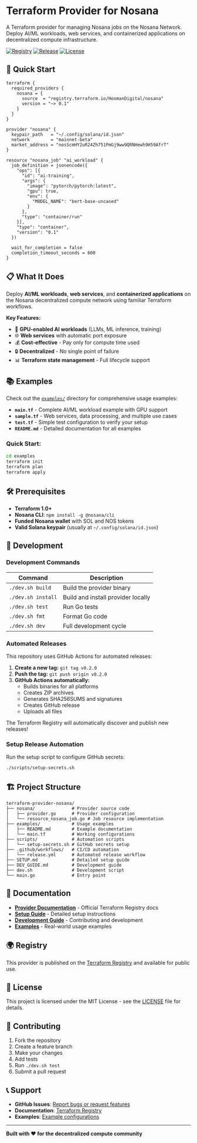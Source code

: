 # Terraform Provider for Nosana

A Terraform provider for managing Nosana jobs on the Nosana Network. Deploy AI/ML workloads, web services, and containerized applications on decentralized compute infrastructure.

[![Registry](https://img.shields.io/badge/registry-terraform.io-blue)](https://registry.terraform.io/providers/HoomanDigital/nosana)
[![Release](https://img.shields.io/github/v/release/HoomanDigital/terraform-provider-nosana)](https://github.com/HoomanDigital/terraform-provider-nosana/releases)
[![License](https://img.shields.io/github/license/HoomanDigital/terraform-provider-nosana)](LICENSE)

## 🚀 Quick Start

```hcl
terraform {
  required_providers {
    nosana = {
      source  = "registry.terraform.io/HoomanDigital/nosana"
      version = "~> 0.1"
    }
  }
}

provider "nosana" {
  keypair_path   = "~/.config/solana/id.json"
  network        = "mainnet-beta"
  market_address = "nosScmHY2uR24Zh751PmGj9ww9QRNHewh9H59AfrT"
}

resource "nosana_job" "ai_workload" {
  job_definition = jsonencode({
    "ops": [{
      "id": "ai-training",
      "args": {
        "image": "pytorch/pytorch:latest",
        "gpu": true,
        "env": {
          "MODEL_NAME": "bert-base-uncased"
        }
      },
      "type": "container/run"
    }],
    "type": "container",
    "version": "0.1"
  })
  
  wait_for_completion = false
  completion_timeout_seconds = 600
}
```

## 📋 What It Does

Deploy **AI/ML workloads**, **web services**, and **containerized applications** on the Nosana decentralized compute network using familiar Terraform workflows.

**Key Features:**
- 🤖 **GPU-enabled AI workloads** (LLMs, ML inference, training)
- 🌐 **Web services** with automatic port exposure  
- 💰 **Cost-effective** - Pay only for compute time used
- 🔒 **Decentralized** - No single point of failure
- 📊 **Terraform state management** - Full lifecycle support

## 📚 Examples

Check out the [`examples/`](./examples/) directory for comprehensive usage examples:

- **`main.tf`** - Complete AI/ML workload example with GPU support
- **`sample.tf`** - Web services, data processing, and multiple use cases
- **`test.tf`** - Simple test configuration to verify your setup
- **`README.md`** - Detailed documentation for all examples

### Quick Start:
```bash
cd examples
terraform init
terraform plan
terraform apply
```

## 🛠️ Prerequisites

- **Terraform 1.0+**
- **Nosana CLI**: `npm install -g @nosana/cli`
- **Funded Nosana wallet** with SOL and NOS tokens
- **Valid Solana keypair** (usually at `~/.config/solana/id.json`)

## 🔧 Development

### Development Commands

| Command | Description |
|---------|-------------|
| `./dev.sh build` | Build the provider binary |
| `./dev.sh install` | Build and install provider locally |
| `./dev.sh test` | Run Go tests |
| `./dev.sh fmt` | Format Go code |
| `./dev.sh dev` | Full development cycle |

### Automated Releases

This repository uses GitHub Actions for automated releases:

1. **Create a new tag:** `git tag v0.2.0`
2. **Push the tag:** `git push origin v0.2.0`
3. **GitHub Actions automatically:**
   - Builds binaries for all platforms
   - Creates ZIP archives
   - Generates SHA256SUMS and signatures
   - Creates GitHub release
   - Uploads all files

The Terraform Registry will automatically discover and publish new releases!

### Setup Release Automation

Run the setup script to configure GitHub secrets:
```bash
./scripts/setup-secrets.sh
```

## 🏗️ Project Structure

```
terraform-provider-nosana/
├── nosana/              # Provider source code
│   ├── provider.go      # Provider configuration
│   └── resource_nosana_job.go # Job resource implementation  
├── examples/            # Usage examples
│   ├── README.md        # Example documentation
│   └── main.tf          # Working configurations
├── scripts/             # Automation scripts
│   └── setup-secrets.sh # GitHub secrets setup
├── .github/workflows/   # CI/CD automation
│   └── release.yml      # Automated release workflow
├── SETUP.md             # Detailed setup guide
├── DEV_GUIDE.md         # Development guide
├── dev.sh               # Development script
└── main.go              # Entry point
```

## 📖 Documentation

- **[Provider Documentation](https://registry.terraform.io/providers/HoomanDigital/nosana/latest/docs)** - Official Terraform Registry docs
- **[Setup Guide](SETUP.md)** - Detailed setup instructions
- **[Development Guide](DEV_GUIDE.md)** - Contributing and development
- **[Examples](examples/)** - Real-world usage examples

## 🌍 Registry

This provider is published on the [Terraform Registry](https://registry.terraform.io/providers/HoomanDigital/nosana) and available for public use.

## 📄 License

This project is licensed under the MIT License - see the [LICENSE](LICENSE) file for details.

## 🤝 Contributing

1. Fork the repository
2. Create a feature branch
3. Make your changes
4. Add tests
5. Run `./dev.sh test`
6. Submit a pull request

## 📞 Support

- **GitHub Issues**: [Report bugs or request features](https://github.com/HoomanDigital/terraform-provider-nosana/issues)
- **Documentation**: [Terraform Registry](https://registry.terraform.io/providers/HoomanDigital/nosana)
- **Examples**: [Example configurations](examples/)

---

**Built with ❤️ for the decentralized compute community**